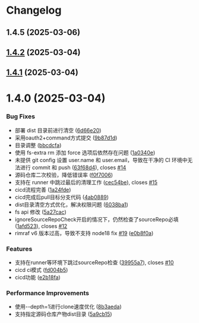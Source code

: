 # Changelog

## 1.4.5 (2025-03-06)

## [1.4.2](https://github.com/cumt-robin/dcli/compare/1.4.1...1.4.2) (2025-03-04)

## [1.4.1](https://github.com/cumt-robin/dcli/compare/1.4.0...1.4.1) (2025-03-04)

# 1.4.0 (2025-03-04)


### Bug Fixes

* 部署 dist 目录前进行清空 ([6d66e20](https://github.com/cumt-robin/dcli/commit/6d66e202e5cfa47254f7703b6dc67c7382790f13))
* 采用oauth2+command方式提交 ([9b87d1d](https://github.com/cumt-robin/dcli/commit/9b87d1d19f971babe61491c2ef4c7037f4d468fa))
* 目录调整 ([bbcdcfa](https://github.com/cumt-robin/dcli/commit/bbcdcfae5bff84a491859eab1d53722264a31173))
* 使用 fs-extra rm 添加 force 选项后依然存在问题 ([1a0340e](https://github.com/cumt-robin/dcli/commit/1a0340ec51d3a618e536fafe88adc8a571520497))
* 未提供 git config 设置 user.name 和 user.email，导致在干净的 CI 环境中无法进行 commit 和 push ([63f68d4](https://github.com/cumt-robin/dcli/commit/63f68d441bee6eb58803a2d6dee9ead807da49f6)), closes [#14](https://github.com/cumt-robin/dcli/issues/14)
* 源码仓库二次校验，降低错误率 ([f0f7006](https://github.com/cumt-robin/dcli/commit/f0f700605392173909f221135f0cf9b98659a144))
* 支持在 runner 中跳过最后的清理工作 ([cec54be](https://github.com/cumt-robin/dcli/commit/cec54be47757ab705471f642ab8ffde24ae02f59)), closes [#15](https://github.com/cumt-robin/dcli/issues/15)
* cicd流程完善 ([1a24fde](https://github.com/cumt-robin/dcli/commit/1a24fde4dabcad4bf288114291f968459f723c12))
* cicd完成后pull目标分支代码 ([4ab0889](https://github.com/cumt-robin/dcli/commit/4ab0889bff72a6f310fb2a44345d0ad0be02b69b))
* dist目录清空方式优化，解决权限问题 ([6038ba1](https://github.com/cumt-robin/dcli/commit/6038ba1bad1c1d18ec4334e55a0518a494605b4a))
* fs api 修改 ([5a27cac](https://github.com/cumt-robin/dcli/commit/5a27cac7ea3266da66df11a19995da4e5e8cb6f7))
* ignoreSourceRepoCheck开启的情况下，仍然检查了sourceRepo必填 ([1afd523](https://github.com/cumt-robin/dcli/commit/1afd5232afe70031a60f423e8d3c40a504be9f18)), closes [#12](https://github.com/cumt-robin/dcli/issues/12)
* rimraf v6 版本过高，导致不支持 node18 fix [#19](https://github.com/cumt-robin/dcli/issues/19) ([e0b8f0a](https://github.com/cumt-robin/dcli/commit/e0b8f0a989491fcb10bfc79027bbf870f7f0efaf))


### Features

* 支持在runner等环境下跳过sourceRepo检查 ([39955a7](https://github.com/cumt-robin/dcli/commit/39955a7b4ae6f5193676b918e1d1d417b8ed8c74)), closes [#10](https://github.com/cumt-robin/dcli/issues/10)
* cicd ci模式 ([fd004b5](https://github.com/cumt-robin/dcli/commit/fd004b50e6d1ed4cd00b1c955ec29e1a68c0eba2))
* cicd功能 ([e2b18fa](https://github.com/cumt-robin/dcli/commit/e2b18fa15fd39e44d0f12b0f9fde9b4bd4ed00fa))


### Performance Improvements

* 使用--depth=1进行clone速度优化 ([8b3aeda](https://github.com/cumt-robin/dcli/commit/8b3aeda4d53afc22a1fe5892c829937631c9aee4))
* 支持指定源码仓库产物dist目录 ([5a9cb15](https://github.com/cumt-robin/dcli/commit/5a9cb157d300cc42907b14ac5d8ece1cb20df78d))
